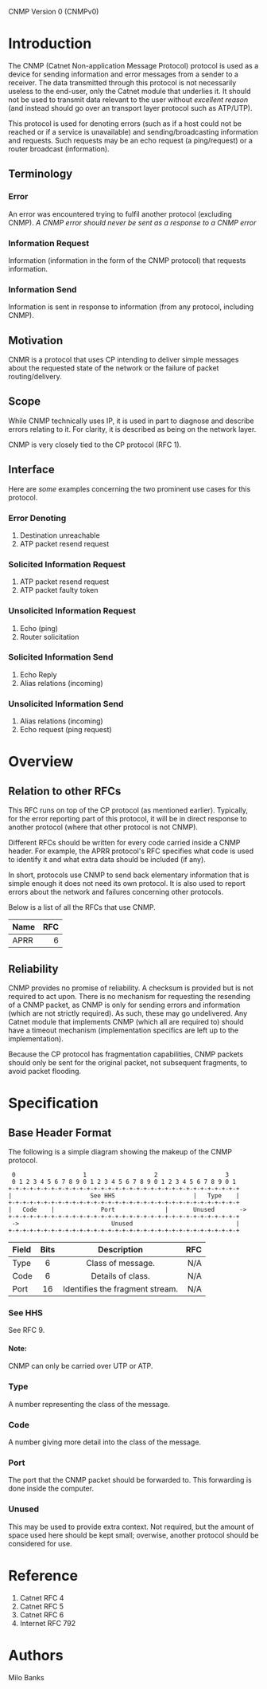 CNMP Version 0 (CNMPv0)

# Introduction
The CNMP (Catnet Non-application Message Protocol) protocol is used as a device for sending information and
error messages from a sender to a receiver. The data transmitted through this protocol is not necessarily
useless to the end-user, only the Catnet module that underlies it. It should not be used to transmit data
relevant to the user without *excellent reason* (and instead should go over an transport layer protocol
such as ATP/UTP).

This protocol is used for denoting errors (such as if a host could not be reached or if a service is
unavailable) and sending/broadcasting information and requests. Such requests may be an echo request (a
ping/request) or a router broadcast (information).

## Terminology

### Error
An error was encountered trying to fulfil another protocol (excluding CNMP). *A CNMP error should never be
sent as a response to a CNMP error*

### Information Request
Information (information in the form of the CNMP protocol) that requests information.

### Information Send
Information is sent in response to information (from any protocol, including CNMP).

## Motivation
CNMR is a protocol that uses CP intending to deliver simple messages about the requested state of the network
or the failure of packet routing/delivery.

## Scope
While CNMP technically uses IP, it is used in part to diagnose and describe errors relating to it. For clarity,
it is described as being on the network layer.

CNMP is very closely tied to the CP protocol (RFC 1).

## Interface
Here are *some* examples concerning the two prominent use cases for this protocol.

### Error Denoting

1. Destination unreachable
2. ATP packet resend request

### Solicited Information Request

1. ATP packet resend request
2. ATP packet faulty token

### Unsolicited Information Request

1. Echo (ping)
2. Router solicitation

### Solicited Information Send

1. Echo Reply
2. Alias relations (incoming)

### Unsolicited Information Send

1. Alias relations (incoming)
2. Echo request (ping request)

# Overview

## Relation to other RFCs

This RFC runs on top of the CP protocol (as mentioned earlier). Typically, for the error reporting part of this
protocol, it will be in direct response to another protocol (where that other protocol is not CNMP).

Different RFCs should be written for every code carried inside a CNMP header. For example, the APRR protocol's
RFC specifies what code is used to identify it and what extra data should be included (if any).

In short, protocols use CNMP to send back elementary information that is simple enough it does not need its own
protocol. It is also used to report errors about the network and failures concerning other protocols.

Below is a list of all the RFCs that use CNMP.

| Name | RFC |
| :--- | --: |
| APRR | 6   |

## Reliability

CNMP provides no promise of reliability. A checksum is provided but is not required to act upon. There is no mechanism
for requesting the resending of a CNMP packet, as CNMP is only for sending errors and information (which are not strictly
required). As such, these may go undelivered. Any Catnet module that implements CNMP (which all are required to) should
have a timeout mechanism (implementation specifics are left up to the implementation).

Because the CP protocol has fragmentation capabilities, CNMP packets should only be sent for the original packet, not
subsequent fragments, to avoid packet flooding.

# Specification

## Base Header Format
The following is a simple diagram showing the makeup of the CNMP protocol.

~~~
 0                   1                   2                   3
 0 1 2 3 4 5 6 7 8 9 0 1 2 3 4 5 6 7 8 9 0 1 2 3 4 5 6 7 8 9 0 1
+-+-+-+-+-+-+-+-+-+-+-+-+-+-+-+-+-+-+-+-+-+-+-+-+-+-+-+-+-+-+-+-+
|                      See HHS                      |   Type    |
+-+-+-+-+-+-+-+-+-+-+-+-+-+-+-+-+-+-+-+-+-+-+-+-+-+-+-+-+-+-+-+-+
|   Code    |             Port              |       Unused       ->
+-+-+-+-+-+-+-+-+-+-+-+-+-+-+-+-+-+-+-+-+-+-+-+-+-+-+-+-+-+-+-+-+
 ->                          Unused                             |
+-+-+-+-+-+-+-+-+-+-+-+-+-+-+-+-+-+-+-+-+-+-+-+-+-+-+-+-+-+-+-+-+
~~~

| Field | Bits | Description | RFC |
| :---- | :--: | :---------: | --: |
| Type | 6 | Class of message. | N/A |
| Code | 6 | Details of class. | N/A|
| Port | 16 | Identifies the fragment stream. | N/A |

### See HHS
See RFC 9.

#### Note:
CNMP can only be carried over UTP or ATP.

### Type
A number representing the class of the message.

### Code
A number giving more detail into the class of the message.

### Port
The port that the CNMP packet should be forwarded to. This forwarding is done inside the computer.

### Unused
This may be used to provide extra context. Not required, but the amount of space used here should be kept small;
overwise, another protocol should be considered for use.

# Reference

1. Catnet RFC 4
2. Catnet RFC 5
3. Catnet RFC 6
4. Internet RFC 792

# Authors
Milo Banks
